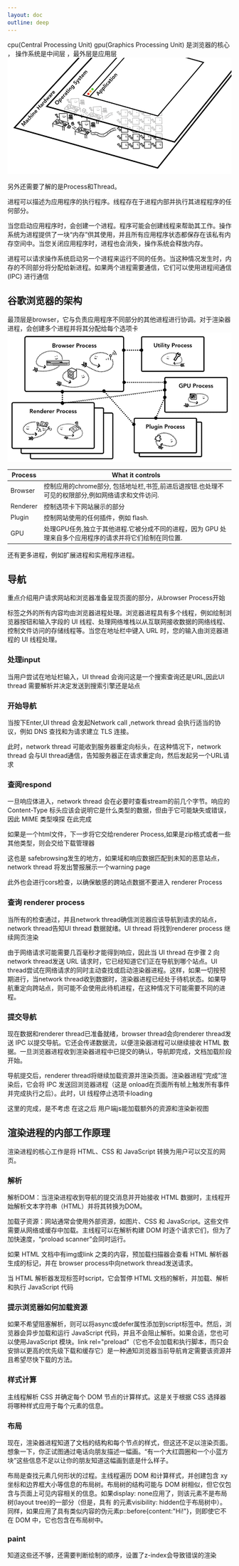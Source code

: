```yaml
---
layout: doc
outline: deep
---
```

cpu(Central Processing Unit) gpu(Graphics Processing Unit) 是浏览器的核心 ， 操作系统是中间层 ，最外层是应用层
![alt text](./imgs/image.png)

另外还需要了解的是Process和Thread。

进程可以描述为应用程序的执行程序。线程存在于进程内部并执行其进程程序的任何部分。

当您启动应用程序时，会创建一个进程。程序可能会创建线程来帮助其工作。操作系统为进程提供了一块“内存”供其使用，并且所有应用程序状态都保存在该私有内存空间中。当您关闭应用程序时，进程也会消失，操作系统会释放内存。

进程可以请求操作系统启动另一个进程来运行不同的任务。当这种情况发生时，内存的不同部分将分配给新进程。如果两个进程需要通信，它们可以使用进程间通信 (IPC) 进行通信
## 谷歌浏览器的架构
最顶层是browser，它与负责应用程序不同部分的其他进程进行协调。对于渲染器进程，会创建多个进程并将其分配给每个选项卡
![alt text](./imgs/image1.png)

| Process  | What it controls |
|----------|------------------|
| Browser  | 控制应用的chrome部分, 包括地址栏,书签,前进后退按钮.也处理不可见的权限部分,例如网络请求和文件访问. |
| Renderer | 控制选项卡下网站展示的部分 |
| Plugin   | 控制网站使用的任何插件，例如 flash. |
| GPU      | 处理GPU任务,独立于其他进程.它被分成不同的进程，因为 GPU 处理来自多个应用程序的请求并将它们绘制在同位置. |

还有更多进程，例如扩展进程和实用程序进程。
## 导航
重点介绍用户请求网站和浏览器准备呈现页面的部分，从browser Process开始

标签之外的所有内容均由浏览器进程处理。浏览器进程具有多个线程，例如绘制浏览器按钮和输入字段的 UI 线程、处理网络堆栈以从互联网接收数据的网络线程、控制文件访问的存储线程等。当您在地址栏中键入 URL 时，您的输入由浏览器进程的 UI 线程处理。
### 处理input
当用户尝试在地址栏输入，UI thread 会询问这是一个搜索查询还是URL,因此UI thread 需要解析并决定发送到搜索引擎还是站点
### 开始导航
当按下Enter,UI thread 会发起Network call ,network thread 会执行适当的协议，例如 DNS 查找和为请求建立 TLS 连接。

此时，network thread 可能收到服务器重定向标头，在这种情况下，network thread 会与UI thread通信，告知服务器正在请求重定向，然后发起另一个URL请求
### 查阅respond
一旦响应体进入，network thread 会在必要时查看stream的前几个字节。响应的 Content-Type 标头应该会说明它是什么类型的数据，但由于它可能缺失或错误，因此 MIME 类型嗅探 在此完成

如果是一个html文件，下一步将它交给renderer Process,如果是zip格式或者一些其他类型，则会交给下载管理器

这也是 safebrowsing发生的地方，如果域和响应数据匹配到未知的恶意站点，network thread 将发出警报展示一个warning page

此外也会进行cors检查，以确保敏感的跨站点数据不要进入 renderer Process
### 查询 renderer process
当所有的检查通过，并且network thread确信浏览器应该导航到请求的站点，network thread告知UI thread 数据就绪。UI thread 将找到renderer process 继续网页渲染

由于网络请求可能需要几百毫秒才能得到响应，因此当 UI thread 在步骤 2 向network thread发送 URL 请求时，它已经知道它们正在导航到哪个站点。UI thread尝试在网络请求的同时主动查找或启动渲染器进程。这样，如果一切按预期进行，当network thread收到数据时，渲染器进程已经处于待机状态。如果导航重定向跨站点，则可能不会使用此待机进程，在这种情况下可能需要不同的进程。

### 提交导航
现在数据和renderer thread已准备就绪，browser thread会向renderer thread发送 IPC 以提交导航。它还会传递数据流，以便渲染器进程可以继续接收 HTML 数据。一旦浏览器进程收到渲染器进程中已提交的确认，导航即完成，文档加载阶段开始。

导航提交后，renderer thread将继续加载资源并渲染页面。渲染器进程“完成”渲染后，它会将 IPC 发送回浏览器进程（这是 onload在页面所有帧上触发所有事件并完成执行之后）。此时，UI 线程停止选项卡loading

这里的完成，是不考虑 在这之后 用户端js能加载额外的资源和渲染新视图

## 渲染进程的内部工作原理
渲染进程的核心工作是将 HTML、CSS 和 JavaScript 转换为用户可以交互的网页。

### 解析
解析DOM：当渲染进程收到导航的提交消息并开始接收 HTML 数据时，主线程开始解析文本字符串（HTML）并将其转换为DOM。

加载子资源：网站通常会使用外部资源，如图片、CSS 和 JavaScript。这些文件需要从网络或缓存中加载。主线程可以在解析构建 DOM 时逐个请求它们，但为了加快速度，“proload scanner”会同时运行。

如果 HTML 文档中有img或link 之类的内容，预加载扫描器会查看 HTML 解析器生成的标记，并在 browser process中向network thread发送请求。

当 HTML 解析器发现标签时script，它会暂停 HTML 文档的解析，并加载、解析和执行 JavaScript 代码

### 提示浏览器如何加载资源
如果不希望阻塞解析，则可以将async或defer属性添加到script标签中。然后，浏览器会异步加载和运行 JavaScript 代码，并且不会阻止解析。如果合适，您也可以使用JavaScript 模块。link rel="preload"（它也不会加载和执行脚本，而只会安排以更高的优先级下载和缓存它）是一种通知浏览器当前导航肯定需要该资源并且希望尽快下载的方法。


### 样式计算
主线程解析 CSS 并确定每个 DOM 节点的计算样式。这是关于根据 CSS 选择器将哪种样式应用于每个元素的信息。
### 布局
现在，渲染器进程知道了文档的结构和每个节点的样式，但这还不足以渲染页面。想象一下，你正试图通过电话向朋友描述一幅画。“有一个大红圆圈和一个小蓝方块”这些信息不足以让你的朋友知道这幅画到底是什么样子。

布局是查找元素几何形状的过程。主线程遍历 DOM 和计算样式，并创建包含 xy 坐标和边界框大小等信息的布局树。布局树的结构可能与 DOM 树相似，但它仅包含与页面上可见内容相关的信息。如果display: none应用了，则该元素不是布局树(layout tree)的一部分（但是，具有 的元素visibility: hidden位于布局树中）。同样，如果应用了具有类似内容的伪元素p::before{content:"Hi!"}，则即使它不在 DOM 中，它也包含在布局树中。
### paint
知道这些还不够，还需要判断绘制的顺序，设置了z-index会导致错误的渲染
